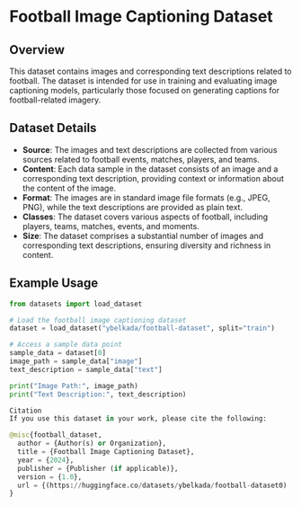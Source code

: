 # Football Image Captioning Dataset

## Overview
This dataset contains images and corresponding text descriptions related to football. The dataset is intended for use in training and evaluating image captioning models, particularly those focused on generating captions for football-related imagery.

## Dataset Details
- **Source**: The images and text descriptions are collected from various sources related to football events, matches, players, and teams.
- **Content**: Each data sample in the dataset consists of an image and a corresponding text description, providing context or information about the content of the image.
- **Format**: The images are in standard image file formats (e.g., JPEG, PNG), while the text descriptions are provided as plain text.
- **Classes**: The dataset covers various aspects of football, including players, teams, matches, events, and moments.
- **Size**: The dataset comprises a substantial number of images and corresponding text descriptions, ensuring diversity and richness in content.

## Example Usage
```python
from datasets import load_dataset

# Load the football image captioning dataset
dataset = load_dataset("ybelkada/football-dataset", split="train")

# Access a sample data point
sample_data = dataset[0]
image_path = sample_data["image"]
text_description = sample_data["text"]

print("Image Path:", image_path)
print("Text Description:", text_description)

Citation
If you use this dataset in your work, please cite the following:

@misc{football_dataset,
  author = {Author(s) or Organization},
  title = {Football Image Captioning Dataset},
  year = {2024},
  publisher = {Publisher (if applicable)},
  version = {1.0},
  url = {(https://huggingface.co/datasets/ybelkada/football-dataset0)
}

